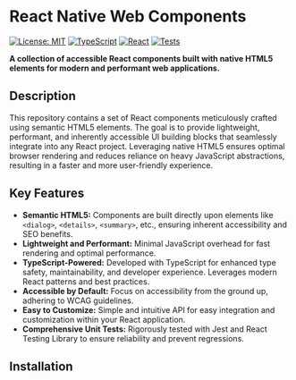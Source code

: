 # React Native Web Components

[![License: MIT](https://img.shields.io/badge/License-MIT-yellow.svg)](https://opensource.org/licenses/MIT)
[![TypeScript](https://img.shields.io/badge/%3C%2F%3E-TypeScript-%23007ACC.svg)](https://www.typescriptlang.org/)
[![React](https://img.shields.io/badge/React-%2320232a.svg?style=flat&logo=react&logoColor=%2361DAFB)](https://react.dev/)
[![Tests](https://img.shields.io/badge/tests-passing-brightgreen)](add_your_tests_status_link_here)

**A collection of accessible React components built with native HTML5 elements for modern and performant web applications.**

## Description

This repository contains a set of React components meticulously crafted using semantic HTML5 elements. The goal is to provide lightweight, performant, and inherently accessible UI building blocks that seamlessly integrate into any React project. Leveraging native HTML5 ensures optimal browser rendering and reduces reliance on heavy JavaScript abstractions, resulting in a faster and more user-friendly experience.

## Key Features

*   **Semantic HTML5:** Components are built directly upon elements like `<dialog>`, `<details>`, `<summary>`, etc., ensuring inherent accessibility and SEO benefits.
*   **Lightweight and Performant:** Minimal JavaScript overhead for fast rendering and optimal performance.
*   **TypeScript-Powered:** Developed with TypeScript for enhanced type safety, maintainability, and developer experience.  Leverages modern React patterns and best practices.
*   **Accessible by Default:** Focus on accessibility from the ground up, adhering to WCAG guidelines.
*   **Easy to Customize:** Simple and intuitive API for easy integration and customization within your React application.
*   **Comprehensive Unit Tests:** Rigorously tested with Jest and React Testing Library to ensure reliability and prevent regressions.

## Installation
